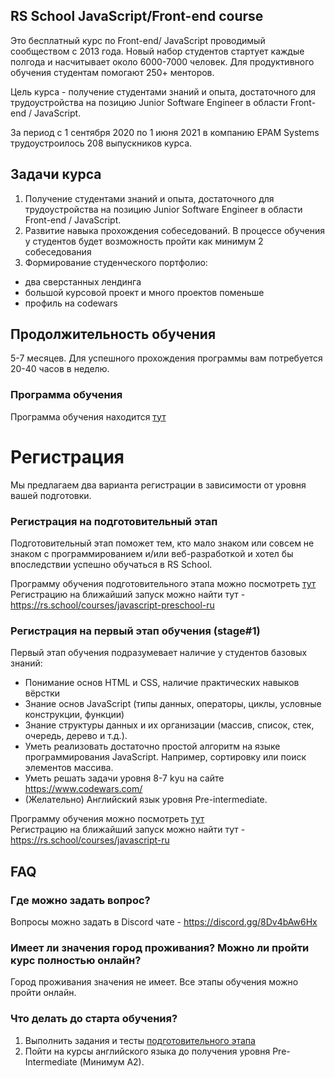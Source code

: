 ## RS School JavaScript/Front-end course

Это бесплатный курс по Front-end/ JavaScript проводимый сообществом с 2013 года.
Новый набор студентов стартует каждые полгода и насчитывает около 6000-7000 человек. Для продуктивного обучения студентам помогают 250+ менторов.

Цель курса - получение студентами знаний и опыта, достаточного для трудоустройства на позицию Junior Software Engineer в области Front-end / JavaScript.

За период с 1 сентября 2020 по 1 июня 2021 в компанию EPAM Systems трудоустроилось 208 выпускников курса.

## Задачи курса
1. Получение студентами знаний и опыта, достаточного для трудоустройства на позицию Junior Software Engineer в области Front-end / JavaScript.
1. Развитие навыка прохождения собеседований. В процессе обучения у студентов будет возможность пройти как минимум 2 собеседования
3. Формирование студенческого портфолио:
  - два сверстанных лендинга
  - большой курсовой проект и много проектов поменьше
  - профиль на codewars

## Продолжительность обучения
5-7 месяцев. Для успешного прохождения программы вам потребуется 20-40 часов в неделю.

### Программа обучения
Программа обучения находится [тут](https://github.com/rolling-scopes-school/tasks/blob/master/roadmap.md)

# Регистрация 
Мы предлагаем два варианта регистрации в зависимости от уровня вашей подготовки.

### Регистрация на подготовительный этап
Подготовительный этап поможет тем, кто мало знаком или совсем не знаком с программированием и/или веб-разработкой и хотел бы впоследствии успешно обучаться в RS School.

Программу обучения подготовительного этапа можно посмотреть [тут](https://github.com/rolling-scopes-school/tasks/tree/master/stage0)  
Регистрацию на ближайший запуск можно найти тут - https://rs.school/courses/javascript-preschool-ru

### Регистрация на первый этап обучения (stage#1)
Первый этап обучения подразумевает наличие у студентов базовых знаний:
- Понимание основ HTML и CSS, наличие практических навыков вёрстки
- Знание основ JavaScript (типы данных, операторы, циклы, условные конструкции, функции)
- Знание структуры данных и их организации (массив, список, стек, очередь, дерево и т.д.). 
- Уметь реализовать достаточно простой алгоритм на языке программирования JavaScript. Например, сортировку или поиск элементов массива.
- Уметь решать задачи уровня 8-7 kyu на сайте https://www.codewars.com/
- (Желательно) Английский язык уровня Pre-intermediate.

Программу обучения можно посмотреть [тут](https://github.com/rolling-scopes-school/tasks/blob/master/roadmap.md)  
Регистрацию на ближайший запуск можно найти тут - https://rs.school/courses/javascript-ru

## FAQ
### Где можно задать вопрос?
Вопросы можно задать в Discord чате - https://discord.gg/8Dv4bAw6Hx

### Имеет ли значения город проживания? Можно ли пройти курс полностью онлайн?
Город проживания значения не имеет. Все этапы обучения можно пройти онлайн.

### Что делать до старта обучения? 
1. Выполнить задания и тесты [подготовительного этапа](https://github.com/rolling-scopes-school/tasks/tree/master/stage0)
2. Пойти на курсы английского языка до получения уровня Pre-Intermediate (Минимум A2).




